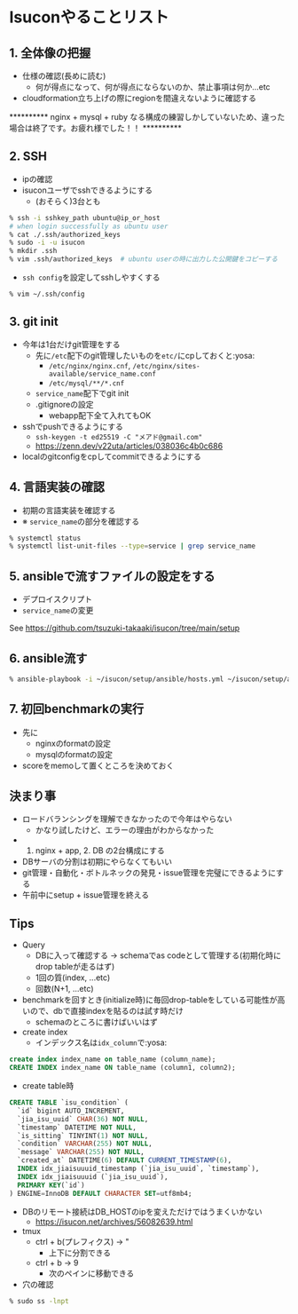 # Isuconやることリスト

## 1. 全体像の把握
- 仕様の確認(長めに読む)
    - 何が得点になって、何が得点にならないのか、禁止事項は何か...etc
- cloudformation立ち上げの際にregionを間違えないように確認する

********** nginx + mysql + ruby なる構成の練習しかしていないため、違った場合は終了です。お疲れ様でした！！ **********

## 2. SSH
- ipの確認
- isuconユーザでsshできるようにする
    - (おそらく)3台とも
```sh
% ssh -i sshkey_path ubuntu@ip_or_host
# when login successfully as ubuntu user
% cat ./.ssh/authorized_keys
% sudo -i -u isucon
% mkdir .ssh
% vim .ssh/authorized_keys  # ubuntu userの時に出力した公開鍵をコピーする
```
- `ssh config`を設定してsshしやすくする
```sh
% vim ~/.ssh/config
```

## 3. git init
- 今年は1台だけgit管理をする
    - 先に`/etc`配下のgit管理したいものを`etc/`にcpしておくと:yosa:
        - `/etc/nginx/nginx.cnf`, `/etc/nginx/sites-available/service_name.conf`
        - `/etc/mysql/**/*.cnf`
    - `service_name`配下でgit init
    - .gitignoreの設定
        - webapp配下全て入れてもOK
- sshでpushできるようにする
    - `ssh-keygen -t ed25519 -C "メアド@gmail.com"`
    - https://zenn.dev/v22uta/articles/038036c4b0c686
- localのgitconfigをcpしてcommitできるようにする

## 4. 言語実装の確認
- 初期の言語実装を確認する
- ※ `service_name`の部分を確認する
```sh
% systemctl status
% systemctl list-unit-files --type=service | grep service_name
```

## 5. ansibleで流すファイルの設定をする
- デプロイスクリプト
- `service_name`の変更

See https://github.com/tsuzuki-takaaki/isucon/tree/main/setup

## 6. ansible流す
```sh
% ansible-playbook -i ~/isucon/setup/ansible/hosts.yml ~/isucon/setup/ansible/playbook.yml
```

## 7. 初回benchmarkの実行
- 先に
    - nginxのformatの設定
    - mysqlのformatの設定
- scoreをmemoして置くところを決めておく

## 決まり事
- ロードバランシングを理解できなかったので今年はやらない
    - かなり試したけど、エラーの理由がわからなかった
- 1. nginx + app, 2. DB の2台構成にする
- DBサーバの分割は初期にやらなくてもいい
- git管理・自動化・ボトルネックの発見・issue管理を完璧にできるようにする
- 午前中にsetup + issue管理を終える

## Tips
- Query
    - DBに入って確認する -> schemaでas codeとして管理する(初期化時にdrop tableが走るはず)
    - 1回の質(index, ...etc)
    - 回数(N+1, ...etc)
- benchmarkを回すとき(initialize時)に毎回drop-tableをしている可能性が高いので、dbで直接indexを貼るのは試す時だけ
    - schemaのところに書けばいいはず
- create index
    - インデックス名は`idx_column`で:yosa:
```sql
create index index_name on table_name (column_name);
CREATE INDEX index_name ON table_name (column1, column2);
```
- create table時
```sql
CREATE TABLE `isu_condition` (
  `id` bigint AUTO_INCREMENT,
  `jia_isu_uuid` CHAR(36) NOT NULL,
  `timestamp` DATETIME NOT NULL,
  `is_sitting` TINYINT(1) NOT NULL,
  `condition` VARCHAR(255) NOT NULL,
  `message` VARCHAR(255) NOT NULL,
  `created_at` DATETIME(6) DEFAULT CURRENT_TIMESTAMP(6),
  INDEX idx_jiaisuuuid_timestamp (`jia_isu_uuid`, `timestamp`),
  INDEX idx_jiaisuuuid (`jia_isu_uuid`),
  PRIMARY KEY(`id`)
) ENGINE=InnoDB DEFAULT CHARACTER SET=utf8mb4;
```
- DBのリモート接続はDB_HOSTのipを変えただけではうまくいかない
    - https://isucon.net/archives/56082639.html
- tmux
    - ctrl + b(プレフィクス) -> "
        - 上下に分割できる
    - ctrl + b -> 9
        - 次のペインに移動できる
- 穴の確認
```sh
% sudo ss -lnpt
```
